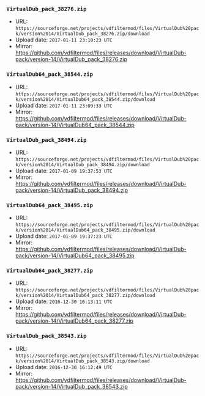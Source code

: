 ### `VirtualDub_pack_38276.zip`

- URL: `https://sourceforge.net/projects/vdfiltermod/files/VirtualDub%20pack/version%2014/VirtualDub_pack_38276.zip/download`
- Upload date: `2017-01-11 23:10:23 UTC`
- Mirror: https://github.com/vdfiltermod/files/releases/download/VirtualDub-pack/version-14/VirtualDub_pack_38276.zip


### `VirtualDub64_pack_38544.zip`

- URL: `https://sourceforge.net/projects/vdfiltermod/files/VirtualDub%20pack/version%2014/VirtualDub64_pack_38544.zip/download`
- Upload date: `2017-01-11 23:09:33 UTC`
- Mirror: https://github.com/vdfiltermod/files/releases/download/VirtualDub-pack/version-14/VirtualDub64_pack_38544.zip


### `VirtualDub_pack_38494.zip`

- URL: `https://sourceforge.net/projects/vdfiltermod/files/VirtualDub%20pack/version%2014/VirtualDub_pack_38494.zip/download`
- Upload date: `2017-01-09 19:37:53 UTC`
- Mirror: https://github.com/vdfiltermod/files/releases/download/VirtualDub-pack/version-14/VirtualDub_pack_38494.zip


### `VirtualDub64_pack_38495.zip`

- URL: `https://sourceforge.net/projects/vdfiltermod/files/VirtualDub%20pack/version%2014/VirtualDub64_pack_38495.zip/download`
- Upload date: `2017-01-09 19:37:23 UTC`
- Mirror: https://github.com/vdfiltermod/files/releases/download/VirtualDub-pack/version-14/VirtualDub64_pack_38495.zip


### `VirtualDub64_pack_38277.zip`

- URL: `https://sourceforge.net/projects/vdfiltermod/files/VirtualDub%20pack/version%2014/VirtualDub64_pack_38277.zip/download`
- Upload date: `2016-12-30 16:13:11 UTC`
- Mirror: https://github.com/vdfiltermod/files/releases/download/VirtualDub-pack/version-14/VirtualDub64_pack_38277.zip


### `VirtualDub_pack_38543.zip`

- URL: `https://sourceforge.net/projects/vdfiltermod/files/VirtualDub%20pack/version%2014/VirtualDub_pack_38543.zip/download`
- Upload date: `2016-12-30 16:12:49 UTC`
- Mirror: https://github.com/vdfiltermod/files/releases/download/VirtualDub-pack/version-14/VirtualDub_pack_38543.zip
